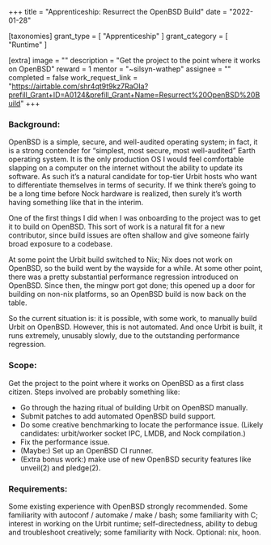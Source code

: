 +++
title = "Apprenticeship: Resurrect the OpenBSD Build"
date = "2022-01-28"

[taxonomies]
grant_type = [ "Apprenticeship" ]
grant_category = [ "Runtime" ]

[extra]
image = ""
description = "Get the project to the point where it works on OpenBSD"
reward = 1
mentor = "~silsyn-wathep"
assignee = ""
completed = false
work_request_link = "https://airtable.com/shr4qt9t9kz7RaOIa?prefill_Grant+ID=A0124&prefill_Grant+Name=Resurrect%20OpenBSD%20Build"
+++

### Background:

OpenBSD is a simple, secure, and well-audited operating system; in fact, it is a strong contender for “simplest, most secure, most well-audited” Earth operating system. It is the only production OS I would feel comfortable slapping on a computer on the internet without the ability to update its software. As such it’s a natural candidate for top-tier Urbit hosts who want to differentiate themselves in terms of security. If we think there’s going to be a long time before Nock hardware is realized, then surely it’s worth having something like that in the interim.

One of the first things I did when I was onboarding to the project was to get it to build on OpenBSD. This sort of work is a natural fit for a new contributor, since build issues are often shallow and give someone fairly broad exposure to a codebase.

At some point the Urbit build switched to Nix; Nix does not work on OpenBSD, so the build went by the wayside for a while. At some other point, there was a pretty substantial performance regression introduced on OpenBSD. Since then, the mingw port got done; this opened up a door for building on non-nix platforms, so an OpenBSD build is now back on the table.

So the current situation is: it is possible, with some work, to manually build Urbit on OpenBSD. However, this is not automated. And once Urbit is built, it runs extremely, unusably slowly, due to the outstanding performance regression.

### Scope:

Get the project to the point where it works on OpenBSD as a first class citizen. Steps involved are probably something like:

- Go through the hazing ritual of building Urbit on OpenBSD manually.
- Submit patches to add automated OpenBSD build support.
- Do some creative benchmarking to locate the performance issue. (Likely candidates: urbit/worker socket IPC, LMDB, and Nock compilation.)
- Fix the performance issue.
- (Maybe:) Set up an OpenBSD CI runner.
- (Extra bonus work:) make use of new OpenBSD security features like unveil(2) and pledge(2).

### Requirements:

Some existing experience with OpenBSD strongly recommended. Some familiarity with autoconf / automake / make / bash; some familiarity with C; interest in working on the Urbit runtime; self-directedness, ability to debug and troubleshoot creatively; some familiarity with Nock. Optional: nix, hoon.
